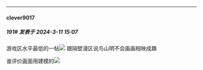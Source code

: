 ﻿
*****

####  clover9017  
##### 191#       发表于 2024-3-11 15:07

游戏区水平最低的一帖<img src="https://static.saraba1st.com/image/smiley/face2017/037.png" referrerpolicy="no-referrer"> 跟隔壁漫区说鸟山明不会画画相映成趣

谁评价画面用建模的<img src="https://static.saraba1st.com/image/smiley/face2017/049.png" referrerpolicy="no-referrer">

